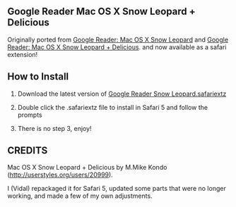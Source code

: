 Google Reader Mac OS X Snow Leopard + Delicious
-----------------------------------------------

Originally ported from [Google Reader: Mac OS X Snow Leopard](http://userstyles.org/styles/16900) and [Google Reader: Mac OS X Snow Leopard + Delicious](http://userstyles.org/styles/19191). and now available as a safari extension!


How to Install
--------------

1. Download the latest version of [Google Reader Snow Leopard.safariextz](http://github.com/vidalvanbergen/Google-Reader-Mac-OS-X-Snow-Leopard/downloads)

2. Double click the .safariextz file to install in Safari 5 and follow the prompts

3. There is no step 3, enjoy!

CREDITS
-------

Mac OS X Snow Leopard + Delicious by M.Mike Kondo (http://userstyles.org/users/20999).

I (Vidal) repackaged it for Safari 5, updated some parts that were no longer working, and made a few of my own adjustments.